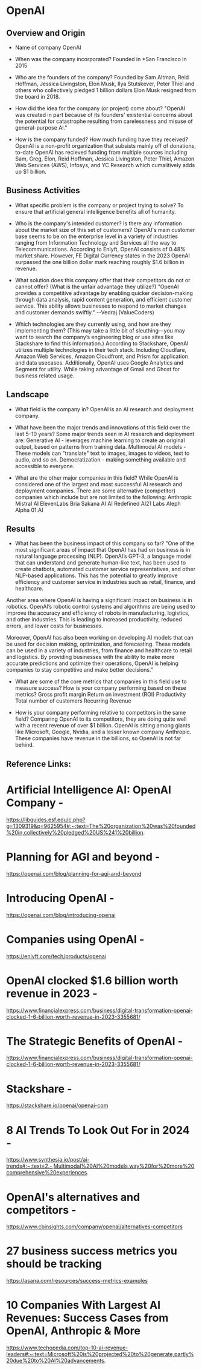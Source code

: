# OpenAI

## Overview and Origin

* Name of company
OpenAI

* When was the company incorporated?
Founded in *San Francisco in 2015

* Who are the founders of the company?
Founded by Sam Altman, Reid Hoffman, Jessica Livingston, Elon Musk, Ilya Stutskever, Peter Thiel and others who collectively pledged 1 billion dollars
Elon Musk resigned from the board in 2018.

* How did the idea for the company (or project) come about?
"OpenAI was created in part because of its founders' existential concerns about the potential for catastrophe resulting from carelessness and misuse of general-purpose AI."

* How is the company funded? How much funding have they received?
OpenAI is a non-profit organization that subsists mainly off of donations, to-date OpenAI has recieved funding from multiple sources including Sam, Greg, Elon, Reid Hoffman, Jessica Livingston, Peter Thiel, Amazon Web Services (AWS), Infosys, and YC Research which cumalitively adds up $1 billion.

## Business Activities

* What specific problem is the company or project trying to solve?
To ensure that artificial general intelligence benefits all of humanity.

* Who is the company's intended customer? Is there any information about the market size of this set of customers?
OpenAI's main customer base seems to be on the enterprise level in a variety of industries ranging from Information Technology and Services all the way to Telecommunications. According to Enlyft, OpenAI consists of 0.48% market share. However, FE Digital Currency states in the 2023 OpenAI surpassed the one billion dollar mark reaching roughly $1.6 billion in revenue.

* What solution does this company offer that their competitors do not or cannot offer? (What is the unfair advantage they utilize?)
 "OpenAI provides a competitive advantage by enabling quicker decision-making through data analysis, rapid content generation, and efficient customer service. This ability allows businesses to respond to market changes and customer demands swiftly." --Vedraj (ValueCoders)
* Which technologies are they currently using, and how are they implementing them? (This may take a little bit of sleuthing&mdash;you may want to search the company’s engineering blog or use sites like Stackshare to find this information.)
According to Stackshare, OpenAI utilizes multiple technologies in their tech stack.
Including Cloudfare, Amazon Web Services, Amazon Cloudfront, and Prism for application and data usecases. Additionally, OpenAI uses Google Analytics and Segment for utility. While taking advantage of Gmail and Ghost for business related usage.


## Landscape

* What field is the company in?
OpenAI is an AI research and deployment company.

* What have been the major trends and innovations of this field over the last 5&ndash;10 years?
Some major trends seen in AI research and deployment are:
Generative AI - leverages machine learning to create an original output, based on patterns from training data.
Multimodal AI models - These models can "translate" text to images, images to videos, text to audio, and so on.
Democratization - making something available and accessible to everyone.
* What are the other major companies in this field?
While OpenAI is considered one of the largest and most successful AI research and deployment companies. There are some alternative (competitor) companies which include but are not limited to the following:
Anthropic
Mistral AI
ElevenLabs
Bria
Sakana AI
AI Redefined
AI21 Labs
Aleph Alpha
01.AI
## Results

* What has been the business impact of this company so far?
"One of the most significant areas of impact that OpenAI has had on business is in natural language processing (NLP). OpenAI’s GPT-3, a language model that can understand and generate human-like text, has been used to create chatbots, automated customer service representatives, and other NLP-based applications. This has the potential to greatly improve efficiency and customer service in industries such as retail, finance, and healthcare.

Another area where OpenAI is having a significant impact on business is in robotics. OpenAI’s robotic control systems and algorithms are being used to improve the accuracy and efficiency of robots in manufacturing, logistics, and other industries. This is leading to increased productivity, reduced errors, and lower costs for businesses.

Moreover, OpenAI has also been working on developing AI models that can be used for decision making, optimization, and forecasting. These models can be used in a variety of industries, from finance and healthcare to retail and logistics. By providing businesses with the ability to make more accurate predictions and optimize their operations, OpenAI is helping companies to stay competitive and make better decisions."

* What are some of the core metrics that companies in this field use to measure success? How is your company performing based on these metrics?
Gross profit margin
Return on investment (ROI)
Productivity
Total number of customers
Recurring Revenue

* How is your company performing relative to competitors in the same field?
Comparing OpenAI to its competitors, they are doing quite well with a recent revenue of over $1 billion. OpenAI is sitting among giants like Microsoft, Google, Nvidia, 
and a lesser known company Anthropic. These companies have revenue in the billions, so OpenAI is not far behind.

## Reference Links:

# Artificial Intelligence AI: OpenAI Company -
https://libguides.esf.edu/c.php?g=1309319&p=9625954#:~:text=The%20organization%20was%20founded%20in,collectively%20pledged%20US%241%20billion.

# Planning for AGI and beyond -
https://openai.com/blog/planning-for-agi-and-beyond

# Introducing OpenAI -
https://openai.com/blog/introducing-openai

# Companies using OpenAI -
https://enlyft.com/tech/products/openai

# OpenAI clocked $1.6 billion worth revenue in 2023 -
https://www.financialexpress.com/business/digital-transformation-openai-clocked-1-6-billion-worth-revenue-in-2023-3355681/

# The Strategic Benefits of OpenAI -
https://www.financialexpress.com/business/digital-transformation-openai-clocked-1-6-billion-worth-revenue-in-2023-3355681/

# Stackshare -
https://stackshare.io/openai/openai-com

# 8 AI Trends To Look Out For in 2024 - 
https://www.synthesia.io/post/ai-trends#:~:text=2.-,Multimodal%20AI%20models,way%20for%20more%20comprehensive%20experiences.

# OpenAI's alternatives and competitors -
https://www.cbinsights.com/company/openai/alternatives-competitors

# 27 business success metrics you should be tracking
https://asana.com/resources/success-metrics-examples

# 10 Companies With Largest AI Revenues: Success Cases from OpenAI, Anthropic & More
https://www.techopedia.com/top-10-ai-revenue-leaders#:~:text=Microsoft%20is%20projected%20to%20generate,partly%20due%20to%20AI%20advancements.